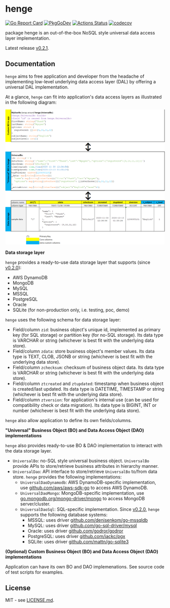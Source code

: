 # henge

[![Go Report Card](https://goreportcard.com/badge/github.com/btnguyen2k/henge)](https://goreportcard.com/report/github.com/btnguyen2k/henge)
[![PkgGoDev](https://pkg.go.dev/badge/github.com/btnguyen2k/henge)](https://pkg.go.dev/github.com/btnguyen2k/henge)
[![Actions Status](https://github.com/btnguyen2k/henge/workflows/Henge/badge.svg)](https://github.com/btnguyen2k/henge/actions)
[![codecov](https://codecov.io/gh/btnguyen2k/henge/branch/main/graph/badge.svg?token=EF3O2PB9PQ)](https://codecov.io/gh/btnguyen2k/henge)

package henge is an out-of-the-box NoSQL style universal data access layer implementation.

Latest release [v0.2.1](RELEASE-NOTES.md).

## Documentation

`henge` aims to free application and developer from the headache of implementing low-level underlying data access layer (DAL) by
offering a universal DAL implementation.

At a glance, `henge` can fit into application's data access layers as illustrated in the following diagram:

![henge-design-full](./docs/henge-design-full.png)

**Data storage layer**

`henge` provides a ready-to-use data storage layer that supports (since [v0.2.0](RELEASE-NOTES.md)):
- AWS DynamoDB
- MongoDB
- MySQL
- MSSQL
- PostgreSQL
- Oracle
- SQLite (for non-production only, i.e. testing, poc, demo)

`henge` uses the following schema for data storage layer:
- Field/column `zid`: business object's unique id, implemented as primary key (for SQL storage) or partition key (for no-SQL storage).
  Its data type is VARCHAR or string (whichever is best fit with the underlying data store).
- Field/column `zdata`: store business object's member values. Its data type is TEXT, CLOB, JSONB or string (whichever is best fit with the underlying data store).
- Field/column `zchecksum`: checksum of business object data. Its data type is VARCHAR or string (whichever is best fit with the underlying data store).
- Field/column `ztcreated` and `ztupdated`: timestamp when business object is created/last updated. Its data type is DATETIME, TIMESTAMP or string (whichever is best fit with the underlying data store).
- Field/column `ztversion`: for application's internal use (can be used for compatibility check or data migration). Its data type is BIGINT, INT or number (whichever is best fit with the underlying data store).

`henge` also allow application to define its own fields/columns.

**"Universal" Business Object (BO) and Data Access Object (DAO) implementations**

`henge` also provides ready-to-use BO & DAO implementation to interact with the data storage layer.
- `UniversalBo`: no-SQL style universal business object. `UniversalBo` provide APIs to store/retrieve business attributes in hierarchy manner.
- `UniversalDao`: API interface to store/retrieve `UniversalBo` to/from data store. `henge` provides the following implementations:
  - `UniversalDaoDynamodb`: AWS DynamoDB-specific implementation, use [github.com/aws/aws-sdk-go](https://github.com/aws/aws-sdk-go) to access AWS DynamoDB.
  - `UniversalDaoMongo`: MongoDB-specific implementation, use [go.mongodb.org/mongo-driver/mongo](https://go.mongodb.org/mongo-driver/mongo) to access MongoDB server/cluster.
  - `UniversalDaoSql`: SQL-specific implementation. Since [v0.2.0](RELEASE-NOTES.md), `henge` supports the following database systems:
    - MSSQL: uses driver [github.com/denisenkom/go-mssqldb](https://github.com/denisenkom/go-mssqldb)
    - MySQL: uses driver [github.com/go-sql-driver/mysql](https://github.com/go-sql-driver/mysql)
    - Oracle: uses driver [github.com/godror/godror](https://github.com/godror/godror)
    - PostgreSQL: uses driver [github.com/jackc/pgx](https://github.com/jackc/pgx)
    - SQLite: uses driver [github.com/mattn/go-sqlite3](https://github.com/mattn/go-sqlite3)

**(Optional) Custom Business Object (BO) and Data Access Object (DAO) implementations**

Application can have its own BO and DAO implemenations. See source code of test scripts for examples.

## License

MIT - see [LICENSE.md](LICENSE.md).
